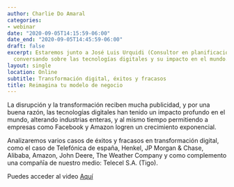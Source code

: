 ```yaml
---
author: Charlie Do Amaral
categories:
- webinar
date: "2020-09-05T14:15:59-06:00"
date_end: "2020-09-05T14:45:59-06:00"
draft: false
excerpt: Estaremos junto a José Luis Urquidi (Consultor en planificación estratégica) 
  conversando sobre las tecnologías digitales y su impacto en el mundo. Descubriremos la          historia importante que hay que contar de éxitos y fracasos de empresas que supieron            interpretar la nueva realidad.
layout: single
location: Online
subtitle: Transformación digital, éxitos y fracasos
title: Reimagina tu modelo de negocio
---
```


La disrupción y la transformación reciben mucha publicidad, y por una buena razón, las tecnologías digitales han tenido un impacto profundo en el mundo, alterando industrias enteras, y al mismo tiempo permitiendo a empresas como Facebook y Amazon logren un crecimiento exponencial.

Analizaremos varios casos de éxitos y fracasos en transformación digital, como el caso de Telefónica de españa, Henkel, JP Morgan & Chase, Alibaba, Amazon, John Deere, The Weather Company y como complemento una compañīa de nuestro medio: Telecel S.A. (Tigo).

Puedes acceder al video [Aquí](https://www.youtube.com/watch?v=YNMMewSJHA4&t=3708s)